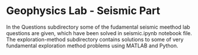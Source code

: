 # Geophysics Lab - Seismic Part
In the Questions subdirectory some of the fudamental seismic meethod lab questions are given, which have been solved in seismic.ipynb notebook file.
The exploration-method subdirectory contains solutions to some of very fundamental exploration method problems using MATLAB and Python.
